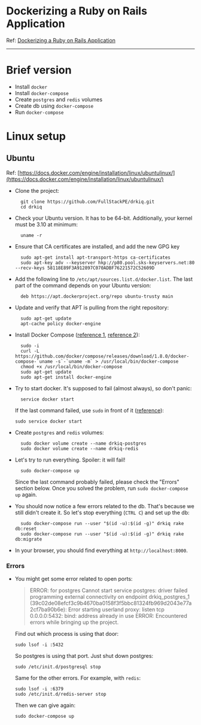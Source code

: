 Dockerizing a Ruby on Rails Application
=======================================

Ref: [Dockerizing a Ruby on Rails Application](https://semaphoreci.com/community/tutorials/dockerizing-a-ruby-on-rails-application)

---------------------------------------------------------------

# Brief version

- Install `docker`
- Install `docker-compose`
- Create `postgres` and `redis` volumes
- Create db using `docker-compose`
- Run `docker-compose`

# Linux setup
## Ubuntu
Ref: [https://docs.docker.com/engine/installation/linux/ubuntulinux/](https://docs.docker.com/engine/installation/linux/ubuntulinux/)

- Clone the project:

        git clone https://github.com/FullStackPE/drkiq.git
        cd drkiq

- Check your Ubuntu version. It has to be 64-bit. Additionally, your kernel must be 3.10 at minimum:

        uname -r

- Ensure that CA certificates are installed, and add the new GPG key

        sudo apt-get install apt-transport-https ca-certificates
        sudo apt-key adv --keyserver hkp://p80.pool.sks-keyservers.net:80 --recv-keys 58118E89F3A912897C070ADBF76221572C52609D

- Add the following line to `/etc/apt/sources.list.d/docker.list`. The last part of the command depends on your Ubuntu version:

        deb https://apt.dockerproject.org/repo ubuntu-trusty main

- Update and verify that APT is pulling from the right repository:

        sudo apt-get update
        apt-cache policy docker-engine

- Install Docker Compose ([reference 1](https://docs.docker.com/compose/install), [reference 2](https://github.com/docker/compose/releases)):

        sudo -i
        curl -L https://github.com/docker/compose/releases/download/1.8.0/docker-compose-`uname -s`-`uname -m` > /usr/local/bin/docker-compose
        chmod +x /usr/local/bin/docker-compose
        sudo apt-get update
        sudo apt-get install docker-engine

- Try to start docker. It's supposed to fail (almost always), so don't panic:

        service docker start

  If the last command failed, use `sudo` in front of it ([reference](https://github.com/docker/compose/issues/1214)):

      sudo service docker start

- Create `postgres` and `redis` volumes:

        sudo docker volume create --name drkiq-postgres
        sudo docker volume create --name drkiq-redis

- Let's try to run everything. Spoiler: it will fail!

        sudo docker-compose up

  Since the last command probably failed, please check the "Errors" section below. Once you solved the problem, run `sudo docker-compose up` again.

- You should now notice a few errors related to the db. That's because we still didn't create it. So let's stop everything (`CTRL C`) and set up the db:

        sudo docker-compose run --user "$(id -u):$(id -g)" drkiq rake db:reset
        sudo docker-compose run --user "$(id -u):$(id -g)" drkiq rake db:migrate

- In your browser, you should find everything at `http://localhost:8000`.

### Errors

- You might get some error related to open ports:

  > ERROR: for postgres  Cannot start service postgres: driver failed programming external connectivity on endpoint drkiq_postgres_1 (39c02de08efcf3c9b4670ba0158f3f5bbc81324fb969d2043e77a2cf7ba90b6e): Error starting userland proxy: listen tcp 0.0.0.0:5432: bind: address already in use
  > ERROR: Encountered errors while bringing up the project.

  Find out which process is using that door:

      sudo lsof -i :5432

  So postgres is using that port. Just shut down postgres:

      sudo /etc/init.d/postgresql stop

  Same for the other errors. For example, with `redis`:

      sudo lsof -i :6379
      sudo /etc/init.d/redis-server stop

  Then we can give again:

      sudo docker-compose up
